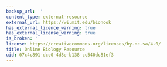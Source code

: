 ```yaml
---
backup_url: ''
content_type: external-resource
external_url: https://wi.mit.edu/bionook
has_external_licence_warning: true
has_external_license_warning: true
is_broken: ''
license: https://creativecommons.org/licenses/by-nc-sa/4.0/
title: Online Biology Resource
uid: 07c4c891-dcc0-4d8e-b138-cc540dc81ef3
---
```

